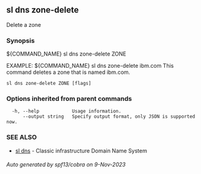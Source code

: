 ## sl dns zone-delete

Delete a zone

### Synopsis

${COMMAND_NAME} sl dns zone-delete ZONE

EXAMPLE:
   ${COMMAND_NAME} sl dns zone-delete ibm.com 
   This command deletes a zone that is named ibm.com.

```
sl dns zone-delete ZONE [flags]
```

### Options inherited from parent commands

```
  -h, --help            Usage information.
      --output string   Specify output format, only JSON is supported now.
```

### SEE ALSO

* [sl dns](sl_dns.md)	 - Classic infrastructure Domain Name System

###### Auto generated by spf13/cobra on 9-Nov-2023
